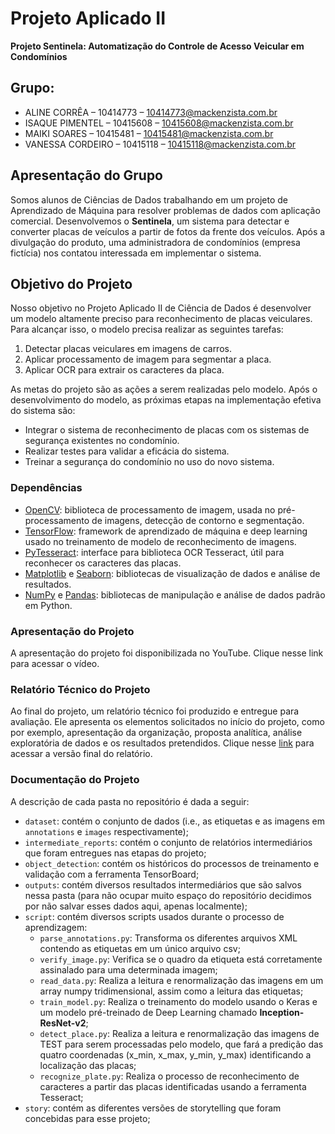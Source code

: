 # Projeto Aplicado II

**Projeto Sentinela: Automatização do Controle de Acesso Veicular em Condomínios**
 
##  Grupo:
* ALINE CORRÊA – 10414773 – 10414773@mackenzista.com.br
* ISAQUE PIMENTEL – 10415608 – 10415608@mackenzista.com.br
* MAIKI SOARES – 10415481 – 10415481@mackenzista.com.br
* VANESSA CORDEIRO – 10415118 – 10415118@mackenzista.com.br

## Apresentação do Grupo

Somos alunos de Ciências de Dados trabalhando em um projeto de Aprendizado de Máquina para resolver problemas de dados com aplicação comercial. Desenvolvemos o **Sentinela**, um sistema para detectar e converter placas de veículos a partir de fotos da frente dos veículos. Após a divulgação do produto, uma administradora de condomínios (empresa fictícia) nos contatou interessada em implementar o sistema.

## Objetivo do Projeto

Nosso objetivo no Projeto Aplicado II de Ciência de Dados é desenvolver um modelo altamente preciso para reconhecimento de placas veiculares. Para alcançar isso, o modelo precisa realizar as seguintes tarefas:

1. Detectar placas veiculares em imagens de carros.
2. Aplicar processamento de imagem para segmentar a placa.
3. Aplicar OCR para extrair os caracteres da placa.

As metas do projeto são as ações a serem realizadas pelo modelo. Após o desenvolvimento do modelo, as próximas etapas na implementação efetiva do sistema são:

- Integrar o sistema de reconhecimento de placas com os sistemas de segurança existentes no condomínio.
- Realizar testes para validar a eficácia do sistema.
- Treinar a segurança do condomínio no uso do novo sistema.

### Dependências

* [OpenCV](https://opencv.org/): biblioteca de processamento de imagem, usada no pré-processamento de imagens, detecção de contorno e segmentação.
* [TensorFlow](https://www.tensorflow.org/): framework de aprendizado de máquina e deep learning usado no treinamento de modelo de reconhecimento de imagens.
* [PyTesseract](https://pypi.org/project/pytesseract/): interface para biblioteca OCR Tesseract, útil para reconhecer os caracteres das placas.
* [Matplotlib](https://matplotlib.org/) e [Seaborn](https://seaborn.pydata.org/): bibliotecas de visualização de dados e análise de resultados.
* [NumPy](https://numpy.org/) e [Pandas](https://pandas.pydata.org/): bibliotecas de manipulação e análise de dados padrão em Python.


### Apresentação do Projeto

A apresentação do projeto foi disponibilizada no YouTube. Clique nesse link para acessar o vídeo.

### Relatório Técnico do Projeto

Ao final do projeto, um relatório técnico foi produzido e entregue para avaliação. Ele apresenta os elementos solicitados no início do projeto, como por exemplo, apresentação da organização, proposta analítica, análise exploratória de dados e os resultados pretendidos. Clique nesse [link](https://github.com/isaque-pimentel/projeto-aplicado-II/blob/main/Projeto%20Aplicado%20II%20-%20Relat%C3%B3rio%20T%C3%A9cnico.pdf) para acessar a versão final do relatório.

### Documentação do Projeto

A descrição de cada pasta no repositório é dada a seguir:
* `dataset`: contém o conjunto de dados (i.e., as etiquetas e as imagens em `annotations` e `images` respectivamente);
* `intermediate_reports`: contém o conjunto de relatórios intermediários que foram entregues nas etapas do projeto;
* `object_detection`: contém os históricos do processos de treinamento e validação com a ferramenta TensorBoard;
* `outputs`: contém diversos resultados intermediários que são salvos nessa pasta (para não ocupar muito espaço do repositório decidimos por não salvar esses dados aqui, apenas localmente);
* `script`: contém diversos scripts usados durante o processo de aprendizagem:
    * `parse_annotations.py`: Transforma os diferentes arquivos XML contendo as etiquetas em um único arquivo csv;
    * `verify_image.py`: Verifica se o quadro da etiqueta está corretamente assinalado para uma determinada imagem;
    * `read_data.py`: Realiza a leitura e renormalização das imagens em um array numpy tridimensional, assim como a leitura das etiquetas;
    * `train_model.py`: Realiza o treinamento do modelo usando o Keras e um modelo pré-treinado de Deep Learning chamado **Inception-ResNet-v2**;
    * `detect_place.py`: Realiza a leitura e renormalização das imagens de TEST para serem processadas pelo modelo, que fará a predição das quatro coordenadas (x_min, x_max, y_min, y_max) identificando a localização das placas;
    * `recognize_plate.py`: Realiza o processo de reconhecimento de caracteres a partir das placas identificadas usando a ferramenta Tesseract;
* `story`: contém as diferentes versões de storytelling que foram concebidas para esse projeto; 